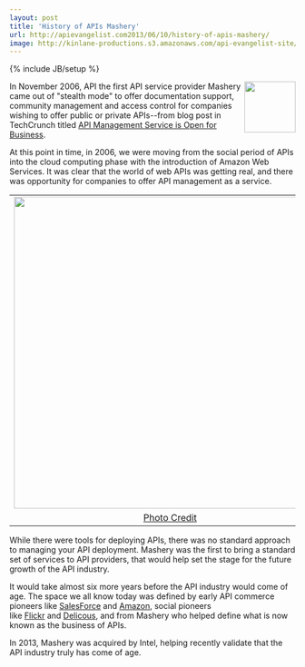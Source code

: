 ```yaml
---
layout: post
title: 'History of APIs Mashery'
url: http://apievangelist.com2013/06/10/history-of-apis-mashery/
image: http://kinlane-productions.s3.amazonaws.com/api-evangelist-site/blog/mashery-old-logo.png
---
```

{% include JB/setup %}
<p>
     <a href="http://mashery.com/" target="_blank"><img src="https://s3.amazonaws.com/kinlane-productions/api-evangelist/mashery/mashery-old-logo.png"  width="90" align="right" /></a>
</p>
<p>
     In November 2006, API the first API service provider Mashery came out of "stealth mode" to offer documentation support, community management and access control for companies wishing to offer public or private APIs--from blog post in TechCrunch titled <a href="http://techcrunch.com/2006/11/06/mashery-api-management-service-is-open-for-business/">API Management Service is Open for Business</a>.
</p>
<p>
     At this point in time, in 2006, we were moving from the social period of APIs into the cloud computing phase with the introduction of Amazon Web Services. It was clear that the world of web APIs was getting real, and there was opportunity for companies to offer API management as a service.
</p>
<table align="center">
     <tbody>
          <tr>
               <td align="center">
                    <a href="http://techcrunch.com/2006/11/06/mashery-api-management-service-is-open-for-business/" target="_blank"><img src="https://s3.amazonaws.com/kinlane-productions/api-evangelist/mashery/history-mashery-api-management.jpg"  width="550" /></a>
               </td>
          </tr>
          <tr>
               <td align="center">
                    <a href="http://techcrunch.com/2006/11/06/mashery-api-management-service-is-open-for-business/" target="_blank">Photo Credit</a>
               </td>
          </tr>
     </tbody>
</table>
<p>
     While there were tools for deploying APIs, there was no standard approach to managing your API deployment. Mashery was the first to bring a standard set of services to API providers, that would help set the stage for the future growth of the API industry.
</p>
<p>
     It would take almost six more years before the API industry would come of age. The space we all know today was defined by early API commerce pioneers like <a title="Salesforce" href="/2011/01/28/history-of-apis-salesforce-com/">SalesForce</a> and <a title="Amazon" href="/2011/01/28/history-of-apis-amazon-e-commerce/">Amazon</a>, social pioneers like <a title="Flickr" href="/2011/02/09/history-of-apis-flickr-api/">Flickr</a> and <a href="/2013/06/09/history-of-apis-del-icio-us/">Delicous</a>, and from Mashery who helped define what is now known as the business of APIs.
</p>
<p>
     In 2013, Mashery was acquired by Intel, helping recently validate that the API industry truly has come of age. 
</p>
